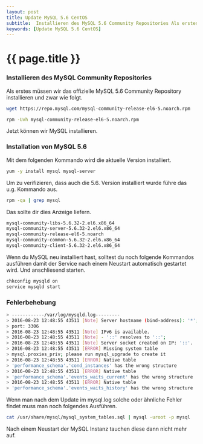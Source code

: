 ```yaml
---
layout: post
title: Update MySQL 5.6 CentOS
subtitle:  Installieren des MySQL 5.6 Community Repositories Als erstes müssen wir das offizielle MySQL 5.6 Community Repository installieren und zwar wie folgt.
keywords: [Update MySQL 5.6 CentOS]
---
```

# {{ page.title }}

### Installieren des MySQL Community Repositories

Als erstes müssen wir das offizielle MySQL 5.6 Community Repository installieren und zwar wie folgt.

```bash
wget https://repo.mysql.com/mysql-community-release-el6-5.noarch.rpm

rpm -Uvh mysql-community-release-el6-5.noarch.rpm
```

Jetzt können wir MySQL installieren.

### Installation von MySQL 5.6

Mit dem folgenden Kommando wird die aktuelle Version installiert.

```bash
yum -y install mysql mysql-server
```

Um zu verifizieren, dass auch die 5.6\. Version installiert wurde führe das u.g. Kommando aus.

```bash
rpm -qa | grep mysql
```

Das sollte dir dies Anzeige liefern.

```bash
mysql-community-libs-5.6.32-2.el6.x86_64
mysql-community-server-5.6.32-2.el6.x86_64
mysql-community-release-el6-5.noarch
mysql-community-common-5.6.32-2.el6.x86_64
mysql-community-client-5.6.32-2.el6.x86_64
```

Wenn du MySQL neu installiert hast, solltest du noch folgende Kommandos ausführen damit der Service nach einem Neustart automatisch gestartet wird. Und anschliesend starten.

```bash
chkconfig mysqld on
service mysqld start
```

### Fehlerbehebung

```bash
> ------------/var/log/mysqld.log---------
> 2016-08-23 12:48:55 43511 [Note] Server hostname (bind-address): '*';
> port: 3306
> 2016-08-23 12:48:55 43511 [Note] IPv6 is available.
> 2016-08-23 12:48:55 43511 [Note] - '::' resolves to '::';
> 2016-08-23 12:48:55 43511 [Note] Server socket created on IP: '::'.
> 2016-08-23 12:48:55 43511 [ERROR] Missing system table
> mysql.proxies_priv; please run mysql_upgrade to create it
> 2016-08-23 12:48:55 43511 [ERROR] Native table
> 'performance_schema'.'cond_instances' has the wrong structure
> 2016-08-23 12:48:55 43511 [ERROR] Native table
> 'performance_schema'.'events_waits_current' has the wrong structure
> 2016-08-23 12:48:55 43511 [ERROR] Native table
> 'performance_schema'.'events_waits_history' has the wrong structure
```

Wenn man nach dem Update im mysql.log solche oder ähnliche Fehler findet muss man noch folgendes Ausführen.

```bash
cat /usr/share/mysql/mysql_system_tables.sql | mysql -uroot -p mysql
```

Nach einem Neustart der MySQL Instanz tauchen diese dann nicht mehr auf.
